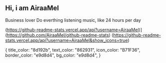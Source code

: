 ## Hi, i am AiraaMel 


Business lover
Do everthing listening music, like 24 hours per day

(https://github-readme-stats.vercel.app/api?username=AiraaMel)](https://github.com/AiraaMel/github-readme-stats)
(https://github-readme-stats.vercel.app/api?username=AiraaMel&show_icons=true)

{
    title_color: "8d192b",
    text_color: "862931",
    icon_color: "B71F36",
    border_color: "e9d8d4",
    bg_color: "e9d8d4",
  }
